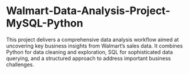 # Walmart-Data-Analysis-Project-MySQL-Python
This project delivers a comprehensive data analysis workflow aimed at uncovering key business insights from Walmart’s sales data. It combines Python for data cleaning and exploration, SQL for sophisticated data querying, and a structured approach to address important business challenges. 
